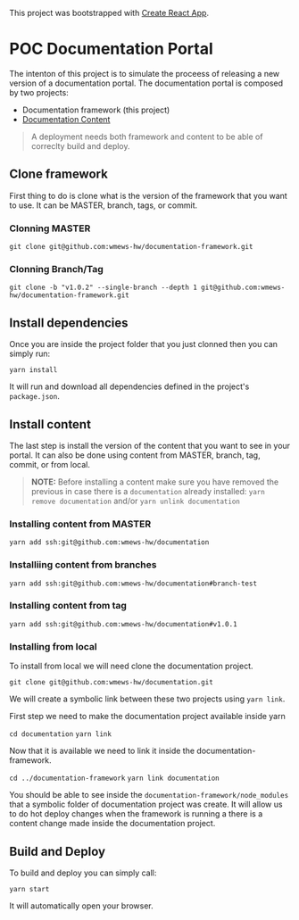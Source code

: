 This project was bootstrapped with [Create React App](https://github.com/facebook/create-react-app).

# POC Documentation Portal

The intenton of this project is to simulate the proceess of releasing a new version of a documentation portal. The documentation portal is composed by two projects:
* Documentation framework (this project)
* [Documentation Content](https://github.com/wmews-hw/documentation-framework)

> A deployment needs both framework and content to be able of correclty build and deploy.

## Clone framework

First thing to do is clone what is the version of the framework that you want to use. It can be MASTER, branch, tags, or commit.

### Clonning MASTER

`git clone git@github.com:wmews-hw/documentation-framework.git`

### Clonning Branch/Tag

`git clone -b "v1.0.2" --single-branch --depth 1 git@github.com:wmews-hw/documentation-framework.git`

## Install dependencies

Once you are inside the project folder that you just clonned then you can simply run:

`yarn install`

It will run and download all dependencies defined in the project's `package.json`.

## Install content

The last step is install the version of the content that you want to see in your portal. It can also be done using content from MASTER, branch, tag, commit, or from local.

> **NOTE:** Before installing a content make sure you have removed the previous in case there is a `documentation` already installed: 
> `yarn remove documentation` and/or `yarn unlink documentation`

### Installing content from MASTER

`yarn add ssh:git@github.com:wmews-hw/documentation`

### Installiing content from branches

`yarn add ssh:git@github.com:wmews-hw/documentation#branch-test`

### Installing content from tag

`yarn add ssh:git@github.com:wmews-hw/documentation#v1.0.1`

### Installing from local

To install from local we will need clone the documentation project.

`git clone git@github.com:wmews-hw/documentation.git`

We will create a symbolic link between these two projects using `yarn link`.

First step we need to make the documentation project available inside yarn

`cd documentation`
`yarn link`

Now that it is available we need to link it inside the documentation-framework.

`cd ../documentation-framework`
`yarn link documentation`

You should be able to see inside the `documentation-framework/node_modules` that a symbolic folder of documentation project was create. It will allow us to do hot deploy changes when the framework is running a there is a content change made inside the documentation project.

## Build and Deploy

To build and deploy you can simply call:

`yarn start`

It will automatically open your browser.
